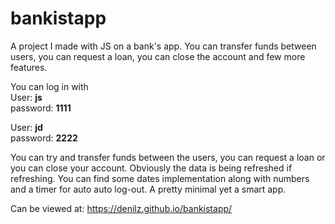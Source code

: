 # bankistapp
A project I made with JS on a bank's app. You can transfer funds between users, you can request a loan, you can close the account and few more features.

You can log in with
<br>
User: <b>js</b>
  <br>
password: <b>1111</b>
  
User: <b>jd</b>
  <br>
password: <b>2222</b>

You can try and transfer funds between the users, you can request a loan or you can close your account.
Obviously the data is being refreshed if refreshing.
You can find some dates implementation along with numbers and a timer for auto auto log-out.
A pretty minimal yet a smart app.

Can be viewed at:
https://denilz.github.io/bankistapp/

